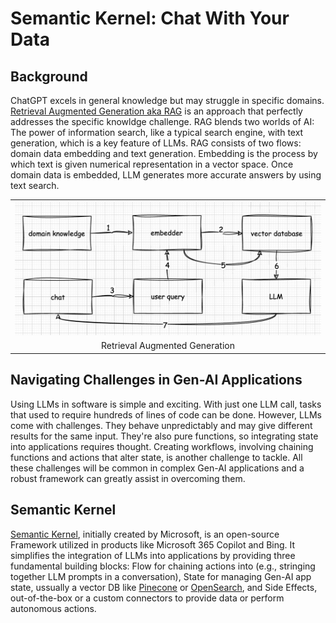 # Semantic Kernel: Chat With Your Data


## Background
ChatGPT excels in general knowledge but may struggle in specific domains. [Retrieval Augmented Generation aka RAG](https://en.wikipedia.org/wiki/Large_language_model) is an approach that perfectly addresses the specific knowldge challenge. RAG blends two worlds of AI: The power of information search, like a typical search engine, with text generation, which is a key feature of LLMs. RAG consists of two flows: domain data embedding and text generation. Embedding is the process by which text is given numerical representation in a vector space. Once domain data is embedded, LLM generates more accurate answers by using text search.
<table width="256px">
  <tr>
    <td><img src="/posts/semantic-kernel/diagram_1.png"/></td>
  </tr>
  <tr>
    <td align="center">Retrieval Augmented Generation</td>
  </tr>
</table> 


## Navigating Challenges in Gen-AI Applications 
Using LLMs in software is simple and exciting. With just one LLM call, tasks that used to require hundreds of lines of code can be done. However, LLMs come with challenges. They behave unpredictably and may give different results for the same input. They're also pure functions, so integrating state into applications requires thought. Creating workflows, involving chaining functions and actions that alter state, is another challenge to tackle. All these challenges will be common in complex Gen-AI applications and a robust framework can greatly assist in overcoming them.

## Semantic Kernel
[Semantic Kernel](https://learn.microsoft.com/en-us/semantic-kernel/overview/), initially created by Microsoft, is an open-source Framework utilized in products like Microsoft 365 Copilot and Bing. It simplifies the integration of LLMs into applications by providing three fundamental building blocks: Flow for chaining actions into (e.g., stringing together LLM prompts in a conversation), State for managing Gen-AI app state, ussually a vector DB like [Pinecone](https://www.pinecone.io/) or [OpenSearch](https://aws.amazon.com/what-is/opensearch/), and Side Effects, out-of-the-box or a custom connectors to provide data or perform autonomous actions.


